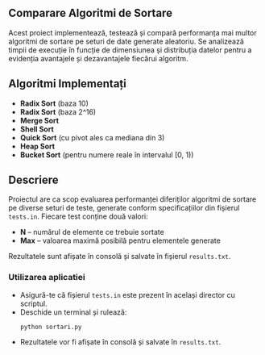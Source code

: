 ## Comparare Algoritmi de Sortare

Acest proiect implementează, testează și compară performanța mai multor algoritmi de sortare pe seturi de date generate aleatoriu. Se analizează timpii de execuție în funcție de dimensiunea și distribuția datelor pentru a evidenția avantajele și dezavantajele fiecărui algoritm.

## Algoritmi Implementați

- **Radix Sort** (baza 10)
- **Radix Sort** (baza 2^16)
- **Merge Sort**
- **Shell Sort**
- **Quick Sort** (cu pivot ales ca mediana din 3)
- **Heap Sort**
- **Bucket Sort** (pentru numere reale în intervalul [0, 1))

## Descriere

Proiectul are ca scop evaluarea performanței diferiților algoritmi de sortare pe diverse seturi de teste, generate conform specificațiilor din fișierul `tests.in`. Fiecare test conține două valori: 
- **N** – numărul de elemente ce trebuie sortate
- **Max** – valoarea maximă posibilă pentru elementele generate

Rezultatele sunt afișate în consolă și salvate în fișierul `results.txt`.


### Utilizarea aplicatiei

- Asigură-te că fișierul `tests.in` este prezent în același director cu scriptul.
- Deschide un terminal și rulează:
     ```
     python sortari.py
     ```
- Rezultatele vor fi afișate în consolă și salvate în `results.txt`.

